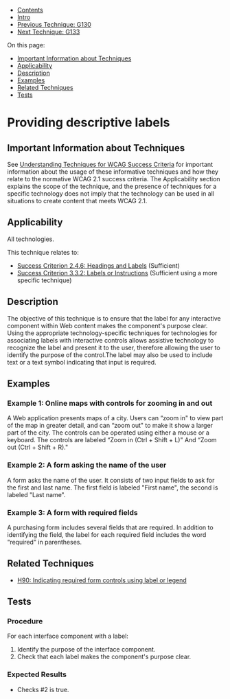 -   [Contents](https://www.w3.org/WAI/WCAG21/Techniques/#techniques "Table of Contents")
-   [Intro](https://www.w3.org/WAI/WCAG21/Techniques/#introduction "Introduction to Techniques")
-   [Previous Technique: G130](G130)
-   [Next Technique: G133](G133)

On this page:

-   [Important Information about Techniques](#important-information)
-   [Applicability](#applicability)
-   [Description](#description)
-   [Examples](#examples)
-   [Related Techniques](#related)
-   [Tests](#tests)

Providing descriptive labels
============================

Important Information about Techniques
--------------------------------------

See [Understanding Techniques for WCAG Success Criteria](https://www.w3.org/WAI/WCAG21/Understanding/understanding-techniques) for important information about the usage of these informative techniques and how they relate to the normative WCAG 2.1 success criteria. The Applicability section explains the scope of the technique, and the presence of techniques for a specific technology does not imply that the technology can be used in all situations to create content that meets WCAG 2.1.

Applicability
-------------

All technologies.

This technique relates to:

-   [Success Criterion 2.4.6: Headings and Labels](https://www.w3.org/WAI/WCAG21/Understanding/headings-and-labels) (Sufficient)
-   [Success Criterion 3.3.2: Labels or Instructions](https://www.w3.org/WAI/WCAG21/Understanding/labels-or-instructions) (Sufficient using a more specific technique)

Description
-----------

The objective of this technique is to ensure that the label for any interactive component within Web content makes the component's purpose clear. Using the appropriate technology-specific techniques for technologies for associating labels with interactive controls allows assistive technology to recognize the label and present it to the user, therefore allowing the user to identify the purpose of the control.The label may also be used to include text or a text symbol indicating that input is required.

Examples
--------

### Example 1: Online maps with controls for zooming in and out

A Web application presents maps of a city. Users can “zoom in" to view part of the map in greater detail, and can “zoom out" to make it show a larger part of the city. The controls can be operated using either a mouse or a keyboard. The controls are labeled “Zoom in (Ctrl + Shift + L)" And “Zoom out (Ctrl + Shift + R)."

### Example 2: A form asking the name of the user

A form asks the name of the user. It consists of two input fields to ask for the first and last name. The first field is labeled "First name", the second is labeled "Last name".

### Example 3: A form with required fields

A purchasing form includes several fields that are required. In addition to identifying the field, the label for each required field includes the word “required" in parentheses.

Related Techniques
------------------

-   [H90: Indicating required form controls using label or legend](https://www.w3.org/WAI/WCAG21/Techniques/html/H90)

Tests
-----

### Procedure

For each interface component with a label:

1.  Identify the purpose of the interface component.
2.  Check that each label makes the component's purpose clear.

### Expected Results

-   Checks \#2 is true.
